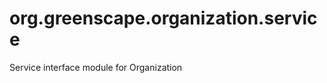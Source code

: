org.greenscape.organization.service
===================================

Service interface module for Organization
